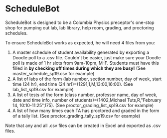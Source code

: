 # ScheduleBot

ScheduleBot is designed to be a Columbia Physics preceptor's one-stop shop for pumping out lab, lab library, help room, grading, and proctoring schedules.

To ensure ScheduleBot works as expected, he will need 4 files from you:

1. A master schedule of student availability generated by exporting a Doodle poll to a .csv file. Couldn't be easier, just make sure your Doodle poll is made of 1 hr slots from 9am-10pm, M-F. Students must have this filled in **by checking off times during which they are busy!** (See master_schedule_sp19.csv for example)
2. A list of labs of the form (lab number, section number, day of week, start time (24 hr), end time (24 hr))=(1291,1,M,13:00,16:00). (See lab_list_sp19.csv for example)
3. A list of tests of the form (class number, professor name, day of week, date and time info, number of students)=(1402,Michael Tuts,R,"February 14, 10:10-11:25",175). (See proctor_grading_list_sp19.csv for example)
4. A list of how many times each TA has proctored and graded in the form of a tally list. (See proctor_grading_tally_sp19.csv for example)

Note that any and all .csv files can be created in Excel and exported as .csv files.
